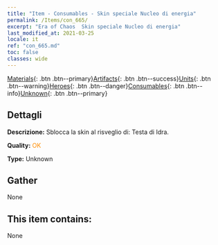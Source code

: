 ```yaml
---
title: "Item - Consumables - Skin speciale Nucleo di energia"
permalink: /Items/con_665/
excerpt: "Era of Chaos  Skin speciale Nucleo di energia"
last_modified_at: 2021-03-25
locale: it
ref: "con_665.md"
toc: false
classes: wide
---
```

 [Materials](/it/Items/){: .btn .btn--primary}[Artifacts](/it/Items/Artifacts/){: .btn .btn--success}[Units](/it/Items/Units/){: .btn .btn--warning}[Heroes](/it/Items/Heroes/){: .btn .btn--danger}[Consumables](/it/Items/Consumables/){: .btn .btn--info}[Unknown](/it/Items/Unknown/){: .btn .btn--primary}

## Dettagli
 **Descrizione:** Sblocca la skin al risveglio di: Testa di Idra.

 **Quality:** <span style="color: #FF8C00">OK</span>

 **Type:** Unknown

## Gather

  None

## This item contains:

  None

